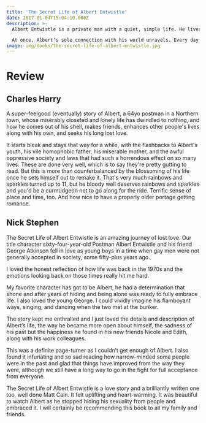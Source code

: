 ```yaml
---
title: 'The Secret Life of Albert Entwistle'
date: 2017-01-04T15:04:10.000Z
description: >-
  Albert Entwistle is a private man with a quiet, simple life. He lives alone with his cat Gracie. And he’s a postman. At least he was a postman until, three months before his sixty-fifth birthday, he receives a letter from the Royal Mail thanking him for decades of service and stating he is being forced into retirement.

  At once, Albert’s sole connection with his world unravels. Every day as a mail carrier, he would make his way through the streets of his small English town, delivering letters and parcels and returning greetings with a quick wave and a “how do?” Without the work that fills his days, what will be the point? He has no friends, family, or hobbies—just a past he never speaks of, and a lost love that fills him with regret.
image: img/books/the-secret-life-of-albert-entwistle.jpg
---
```


# Review
## Charles Harry
A super-feelgood (eventually) story of Albert, a 64yo postman in a Northern town, whose miserably closeted and lonely life has dwindled to nothing, and how he comes out of his shell, makes friends, enhances other people's lives along with his own, and seeks his long lost love.

It starts bleak and stays that way for a while, with the flashbacks to Albert's youth, his vile homophobic father, his miserable mother, and the awful oppressive society and laws that had such a horrendous effect on so many lives. These are done very well, which is to say they're pretty gutting to read. But this is more than counterbalanced by the blossoming of his life once he sets himself out to remake it. That's very much rainbows and sparkles turned up to 11, but he bloody well deserves rainbows and sparkles and you'd be a curmudgeon not to go along for the ride. Terrific sense of place and time, too. And how nice to have a properly older portage getting romance. 

## Nick Stephen
The Secret Life of Albert Entwistle is an amazing journey of lost love. Our title character sixty-four-year-old Postman Albert Entwistle and his friend George Atkinson fell in love as young boys in a time when gay men were not generally accepted in society, some fifty-plus years ago.

I loved the honest reflection of how life was back in the 1970s and the emotions looking back on those times really hit me hard.

My favorite character has got to be Albert, he had a determination that shone and after years of hiding and being alone was ready to fully embrace life. I also loved the young George. I could vividly imagine his flamboyant ways, singing, and dancing when the two met at the bunker.

The story kept me enthralled and I just loved the details and description of Albert’s life, the way he became more open about himself, the sadness of his past but the happiness he found in his new friends Nicole and Edith, along with his work colleagues.

This was a definite page-turner as I couldn’t get enough of Albert. I also found it infuriating and so sad reading how narrow-minded some people were in the past and glad that things have improved from the way they were, although we still have a long way to go in the fight for full acceptance from everyone.

The Secret Life of Albert Entwistle is a love story and a brilliantly written one too, well done Matt Cain. It felt uplifting and heart-warming. It was beautiful to watch Albert as he stopped hiding his sexuality from people and embraced it. I will certainly be recommending this book to all my family and friends.
